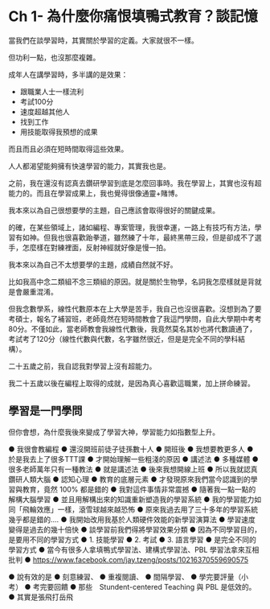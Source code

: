 # Ch 1- 為什麼你痛恨填鴨式教育？談記憶

當我們在談學習時，其實關於學習的定義。大家就很不一樣。

但功利一點，也沒那麼複雜。

成年人在講學習時，多半講的是效果：

* 跟職業人士一樣流利
* 考試100分
* 速度超越其他人
* 找到工作
* 用技能取得我預想的成果

而且而且必須在短時間取得這些效果。

人人都渴望能夠擁有快速學習的能力，其實我也是。

之前，我在還沒有認真去鑽研學習到底是怎麼回事時。我在學習上，其實也沒有超能力的。而且在學習成果上，我也覺得很像通靈+賭博。

我本來以為自己很想要學的主題，自己應該會取得很好的關鍵成果。

的確，在某些領域上，諸如編程、專案管理，我很幸運，一路上有技巧有方法，學習有如神。但我也很喜歡跆拳道，雖然練了十年，最終黑帶三段，但是卻成不了選手，怎麼樣在對練裡面，反射神經就好像是慢一拍。

我本來以為自己不太想要學的主題，成績自然就不好。

比如我高中念二類組不念三類組的原因。就是關於生物學，名詞我怎麼樣就是背就是會嚴重混淆。

但我念數學系，線性代數原本在上大學是苦手，我自己也沒很喜歡。沒想到為了要考碩士，報名了補習班，老師竟然在短時間教會了我這門學問，自此大學期中考考80分。不僅如此，當老師教會我線性代數後，我竟然莫名其妙也將代數讀通了，考試考了120分（線性代數與代數，名字雖然很近，但是是完全不同的學科結構）。

二十五歲之前，我自認我對學習上沒有超能力。

我二十五歲以後在編程上取得的成就，是因為真心喜歡這職業，加上拼命練習。

## 學習是一門學問

但你會想，為什麼我後來變成了學習大神，學習能力如指數型上升。




●	我很會教編程
●	還沒開班前徒子徒孫數十人
●	開班後
●	我想要教更多人
●	於是我去上了很多TTT課
●	才開始理解一些粗淺的原因
●	講述法
●	多種媒體
●	很多老師萬年只有一種教法
●	就是講述法
●	後來我想開線上班
●	所以我就認真鑽研人類大腦
●	認知心理
●	教育的底層元素
●	才發現原來我們當今認識到的學習與教育，竟然 100% 都是錯的
●	我對這件事情非常震撼
●	隨著我一點一點的解構大腦學習
●	並且用解構出來的知識重新塑造我的學習系統
●	我的學習能力如同「飛輪效應」一樣，滾雪球越來越恐怖
●	原來我過去用了三十多年的學習系統幾乎都是錯的....
●	我開始改用我基於人類硬件效能的新學習演算法
●	學習速度變得是過去的幾十倍快
●	談學習前我們得將學習效果分類
●	因為不同學習目的，是要用不同的學習方式
●	1. 技能學習
●	2. 考試
●	3. 語言學習
●	是完全不同的學習方式
●	當今有很多人拿填鴨式學習法、建構式學習法、PBL 學習法拿來互相批判
●	https://www.facebook.com/jay.tzeng/posts/10216370559690575

●	說有效的是
●	刻意練習、
●	重複閱讀、
●	間隔學習、
●	學完要評量（小考）
●	考完要回饋
●	那些　Stundent-centered Teaching 與 PBL 是低效的。
●	其實是張飛打岳飛
